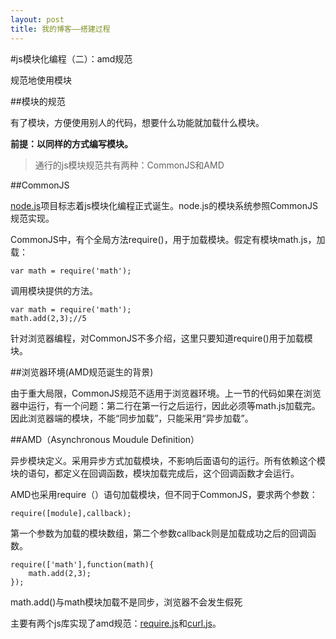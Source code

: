```yaml
---
layout: post
title: 我的博客——搭建过程
---
```

#js模块化编程（二）：amd规范

规范地使用模块

##模块的规范

有了模块，方便使用别人的代码，想要什么功能就加载什么模块。

**前提：以同样的方式编写模块。**

> 通行的js模块规范共有两种：CommonJS和AMD

##CommonJS

[node.js](http://nodejs.org/)项目标志着js模块化编程正式诞生。node.js的模块系统参照CommonJS规范实现。

CommonJS中，有个全局方法require()，用于加载模块。假定有模块math.js，加载：

	var math = require('math');

调用模块提供的方法。

	var math = require('math');
	math.add(2,3);//5

针对浏览器编程，对CommonJS不多介绍，这里只要知道require()用于加载模块。

##浏览器环境(AMD规范诞生的背景)

由于重大局限，CommonJS规范不适用于浏览器环境。上一节的代码如果在浏览器中运行，有一个问题：第二行在第一行之后运行，因此必须等math.js加载完。因此浏览器端的模块，不能“同步加载”，只能采用“异步加载”。

##AMD（Asynchronous Moudule Definition）

异步模块定义。采用异步方式加载模块，不影响后面语句的运行。所有依赖这个模块的语句，都定义在回调函数，模块加载完成后，这个回调函数才会运行。

AMD也采用require（）语句加载模块，但不同于CommonJS，要求两个参数：

	require([module],callback);

第一个参数为加载的模块数组，第二个参数callback则是加载成功之后的回调函数。

	require(['math'],function(math){
		math.add(2,3);
	});

math.add()与math模块加载不是同步，浏览器不会发生假死

主要有两个js库实现了amd规范：[require.js](http://requirejs.org/)和[curl.js](https://github.com/cujojs/curl)。


